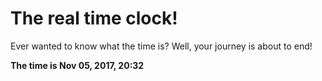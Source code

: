 # The real time clock!

Ever wanted to know what the time is? Well, your journey is about to end!

**The time is Nov 05, 2017, 20:32**